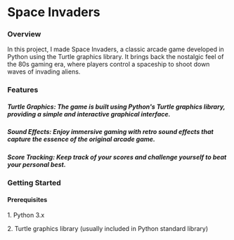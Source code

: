 <h1>Space Invaders</h1>

<h3>Overview</h3>
<p>In this project, I made Space Invaders, a classic arcade game developed in Python using the Turtle graphics library. It brings back the nostalgic feel of the 80s gaming era, where players control a spaceship to shoot down waves of invading aliens.</p>

<h3>Features</h3>
<h5>Turtle Graphics: The game is built using Python's Turtle graphics library, providing a simple and interactive graphical interface.</h5>
<h5>Sound Effects: Enjoy immersive gaming with retro sound effects that capture the essence of the original arcade game.</h5>
<h5>Score Tracking: Keep track of your scores and challenge yourself to beat your personal best.</h5>

<h3>Getting Started</h3>
<h4>Prerequisites</h4>
<p>1. Python 3.x</p>
<p>2. Turtle graphics library (usually included in Python standard library)</p>
